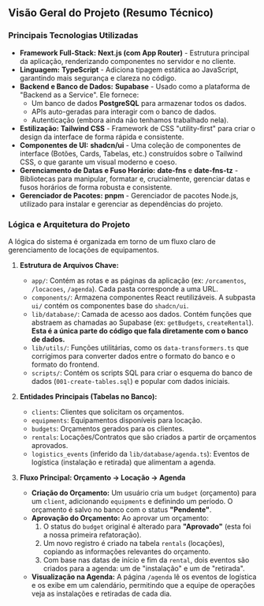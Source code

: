 ## Visão Geral do Projeto (Resumo Técnico)

### Principais Tecnologias Utilizadas

*   **Framework Full-Stack:** **Next.js (com App Router)** - Estrutura principal da aplicação, renderizando componentes no servidor e no cliente.
*   **Linguagem:** **TypeScript** - Adiciona tipagem estática ao JavaScript, garantindo mais segurança e clareza no código.
*   **Backend e Banco de Dados:** **Supabase** - Usado como a plataforma de "Backend as a Service". Ele fornece:
    *   Um banco de dados **PostgreSQL** para armazenar todos os dados.
    *   APIs auto-geradas para interagir com o banco de dados.
    *   Autenticação (embora ainda não tenhamos trabalhado nela).
*   **Estilização:** **Tailwind CSS** - Framework de CSS "utility-first" para criar o design da interface de forma rápida e consistente.
*   **Componentes de UI:** **shadcn/ui** - Uma coleção de componentes de interface (Botões, Cards, Tabelas, etc.) construídos sobre o Tailwind CSS, o que garante um visual moderno e coeso.
*   **Gerenciamento de Datas e Fuso Horário:** **date-fns** e **date-fns-tz** - Bibliotecas para manipular, formatar e, crucialmente, gerenciar datas e fusos horários de forma robusta e consistente.
*   **Gerenciador de Pacotes:** **pnpm** - Gerenciador de pacotes Node.js, utilizado para instalar e gerenciar as dependências do projeto.

### Lógica e Arquitetura do Projeto

A lógica do sistema é organizada em torno de um fluxo claro de gerenciamento de locações de equipamentos.

1.  **Estrutura de Arquivos Chave:**
    *   `app/`: Contém as rotas e as páginas da aplicação (ex: `/orcamentos`, `/locacoes`, `/agenda`). Cada pasta corresponde a uma URL.
    *   `components/`: Armazena componentes React reutilizáveis. A subpasta `ui/` contém os componentes base do `shadcn/ui`.
    *   `lib/database/`: Camada de acesso aos dados. Contém funções que abstraem as chamadas ao Supabase (ex: `getBudgets`, `createRental`). **Esta é a única parte do código que fala diretamente com o banco de dados.**
    *   `lib/utils/`: Funções utilitárias, como os `data-transformers.ts` que corrigimos para converter dados entre o formato do banco e o formato do frontend.
    *   `scripts/`: Contém os scripts SQL para criar o esquema do banco de dados (`001-create-tables.sql`) e popular com dados iniciais.

2.  **Entidades Principais (Tabelas no Banco):**
    *   `clients`: Clientes que solicitam os orçamentos.
    *   `equipments`: Equipamentos disponíveis para locação.
    *   `budgets`: Orçamentos gerados para os clientes.
    *   `rentals`: Locações/Contratos que são criados a partir de orçamentos aprovados.
    *   `logistics_events` (inferido da `lib/database/agenda.ts`): Eventos de logística (instalação e retirada) que alimentam a agenda.

3.  **Fluxo Principal: Orçamento -> Locação -> Agenda**
    *   **Criação do Orçamento:** Um usuário cria um `budget` (orçamento) para um `client`, adicionando `equipments` e definindo um período. O orçamento é salvo no banco com o status **"Pendente"**.
    *   **Aprovação do Orçamento:** Ao aprovar um orçamento:
        1.  O status do `budget` original é alterado para **"Aprovado"** (esta foi a nossa primeira refatoração).
        2.  Um novo registro é criado na tabela `rentals` (locações), copiando as informações relevantes do orçamento.
        3.  Com base nas datas de início e fim da `rental`, dois eventos são criados para a agenda: um de "instalação" e um de "retirada".
    *   **Visualização na Agenda:** A página `/agenda` lê os eventos de logística e os exibe em um calendário, permitindo que a equipe de operações veja as instalações e retiradas de cada dia.
    